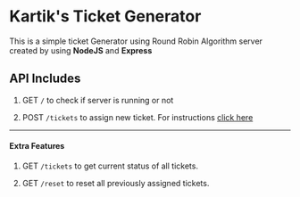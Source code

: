 # Kartik's Ticket Generator

This is a simple ticket Generator using Round Robin Algorithm server created by using **NodeJS** and **Express**

## API Includes

1. GET `/`
   to check if server is running or not

2. POST `/tickets`
   to assign new ticket.
   For instructions [click here](https://github.com/kaatrusenai/ticketing-system-assignment)

---

#### Extra Features

1. GET `/tickets`
   to get current status of all tickets.

2. GET `/reset`
   to reset all previously assigned tickets.
